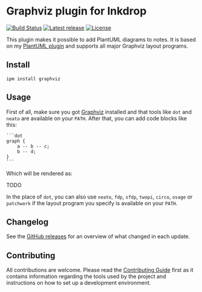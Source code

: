 # Graphviz plugin for Inkdrop

[![Build Status](https://dev.azure.com/jmerle/inkdrop-graphviz/_apis/build/status/Build?branchName=master)](https://dev.azure.com/jmerle/inkdrop-graphviz/_build/latest?definitionId=22&branchName=master)
[![Latest release](https://img.shields.io/github/v/release/jmerle/inkdrop-graphviz)](https://my.inkdrop.app/plugins/graphviz)
[![License](https://img.shields.io/github/license/jmerle/inkdrop-graphviz)](https://github.com/jmerle/inkdrop-graphviz/blob/master/LICENSE)

This plugin makes it possible to add PlantUML diagrams to notes. It is based on my [PlantUML plugin](https://my.inkdrop.app/plugins/plantuml) and supports all major Graphviz layout programs.

## Install

```
ipm install graphviz
```

## Usage

First of all, make sure you got [Graphviz](https://www.graphviz.org/) installed and that tools like `dot` and `neato` are available on your `PATH`. After that, you can add code blocks like this:

    ```dot
    graph {
        a -- b -- c;
        b -- d;
    }
    ```

Which will be rendered as:

TODO

In the place of `dot`, you can also use `neato`, `fdp`, `sfdp`, `twopi`, `circo`, `osage` or `patchwork` if the layout program you specify is available on your `PATH`.

## Changelog

See the [GitHub releases](https://github.com/jmerle/inkdrop-graphviz/releases) for an overview of what changed in each update.

## Contributing

All contributions are welcome. Please read the [Contributing Guide](https://github.com/jmerle/inkdrop-graphviz/blob/master/CONTRIBUTING.md) first as it contains information regarding the tools used by the project and instructions on how to set up a development environment.
